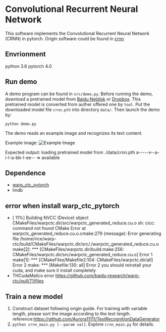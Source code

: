 Convolutional Recurrent Neural Network
======================================

This software implements the Convolutional Recurrent Neural Network (CRNN) in pytorch.
Origin software could be found in [crnn](https://github.com/bgshih/crnn)

Envrionment 
--------
python 3.6
pytorch 4.0


Run demo
--------
A demo program can be found in ``src/demo.py``. Before running the demo, download a pretrained model
from [Baidu Netdisk](https://pan.baidu.com/s/1pLbeCND) or [Dropbox](https://www.dropbox.com/s/dboqjk20qjkpta3/crnn.pth?dl=0). 
This pretrained model is converted from auther offered one by ``tool``.
Put the downloaded model file ``crnn.pth`` into directory ``data/``. Then launch the demo by:

    python demo.py

The demo reads an example image and recognizes its text content.

Example image:
![Example Image](./data/demo.png)

Expected output:
    loading pretrained model from ./data/crnn.pth
    a-----v--a-i-l-a-bb-l-ee-- => available

Dependence
----------
* [warp_ctc_pytorch](https://github.com/SeanNaren/warp-ctc/tree/pytorch_bindings/pytorch_binding)
* lmdb

error when install warp_ctc_pytorch
----------
* [ 11%] Building NVCC (Device) object CMakeFiles/warpctc.dir/src/warpctc_generated_reduce.cu.o
 sh: cicc: command not found
  CMake Error at warpctc_generated_reduce.cu.o.cmake:279 (message):
  Error generating file
  /home/rice/warp-ctc/build/CMakeFiles/warpctc.dir/src/./warpctc_generated_reduce.cu.o
 make[2]: *** [CMakeFiles/warpctc.dir/build.make:256: CMakeFiles/warpctc.dir/src/warpctc_generated_reduce.cu.o] Error 1
 make[1]: *** [CMakeFiles/Makefile2:104: CMakeFiles/warpctc.dir/all] Error 2
 make: *** [Makefile:130: all] Error 2               you should reinstall your cuda, and make sure it install completely
* THCudaMallco error      https://github.com/baidu-research/warp-ctc/pull/71/files


Train a new model
-----------------
1. Construct dataset following origin guide. For training with variable length, please sort the image according to the text length. reference:https://github.com/Aurora11111/TextRecognitionDataGenerator
2. ``python crnn_main.py [--param val]``. Explore ``crnn_main.py`` for details.
